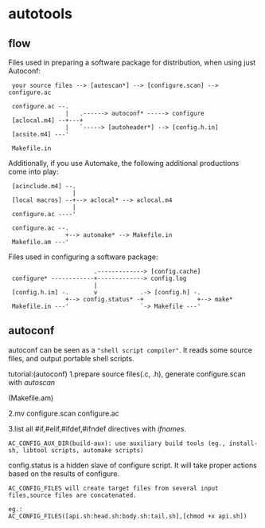# autotools

## flow
Files used in preparing a software package for distribution, when using just Autoconf:

     your source files --> [autoscan*] --> [configure.scan] --> configure.ac

     configure.ac --.
                    |   .------> autoconf* -----> configure
     [aclocal.m4] --+---+
                    |   `-----> [autoheader*] --> [config.h.in]
     [acsite.m4] ---'

     Makefile.in

Additionally, if you use Automake, the following additional productions
come into play:

     [acinclude.m4] --.
                      |
     [local macros] --+--> aclocal* --> aclocal.m4
                      |
     configure.ac ----'

     configure.ac --.
                    +--> automake* --> Makefile.in
     Makefile.am ---'

Files used in configuring a software package:

                            .-------------> [config.cache]
     configure* ------------+-------------> config.log
                            |
     [config.h.in] -.       v            .-> [config.h] -.
                    +--> config.status* -+               +--> make*
     Makefile.in ---'                    `-> Makefile ---'


## autoconf
autoconf can be seen as a `"shell script compiler"`. It reads some source files, and output portable shell scripts.

tutorial:(autoconf)
1.prepare source files(.c, .h), generate configure.scan with *autoscan*

(Makefile.am)

2.mv configure.scan configure.ac

3.list all #if,#elif,#ifdef,#ifndef directives with *ifnames*.

    AC_CONFIG_AUX_DIR(build-aux): use auxiliary build tools (eg., install-sh, libtool scripts, automake scripts)

config.status is a hidden slave of configure script. It will take proper actions based on the results of configure.

    AC_CONFIG_FILES will create target files from several input files,source files are concatenated.

    eg.:
    AC_CONFIG_FILES([api.sh:head.sh:body.sh:tail.sh],[chmod +x api.sh])
